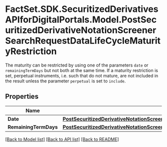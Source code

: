 # FactSet.SDK.SecuritizedDerivativesAPIforDigitalPortals.Model.PostSecuritizedDerivativeNotationScreenerSearchRequestDataLifeCycleMaturityRestriction
The maturity can be restricted by using one of the parameters `date` or `remainingTermDays` but not both at the same time. If a maturity restriction is set, perpetual instruments, i.e. such that do not mature, are not included in the result unless the parameter `perpetual` is set to `include`.

## Properties

Name | Type | Description | Notes
------------ | ------------- | ------------- | -------------
**Date** | [**PostSecuritizedDerivativeNotationScreenerSearchRequestDataLifeCycleMaturityRestrictionDate**](PostSecuritizedDerivativeNotationScreenerSearchRequestDataLifeCycleMaturityRestrictionDate.md) |  | [optional] 
**RemainingTermDays** | [**PostSecuritizedDerivativeNotationScreenerSearchRequestDataLifeCycleMaturityRestrictionRemainingTermDays**](PostSecuritizedDerivativeNotationScreenerSearchRequestDataLifeCycleMaturityRestrictionRemainingTermDays.md) |  | [optional] 

[[Back to Model list]](../README.md#documentation-for-models) [[Back to API list]](../README.md#documentation-for-api-endpoints) [[Back to README]](../README.md)

